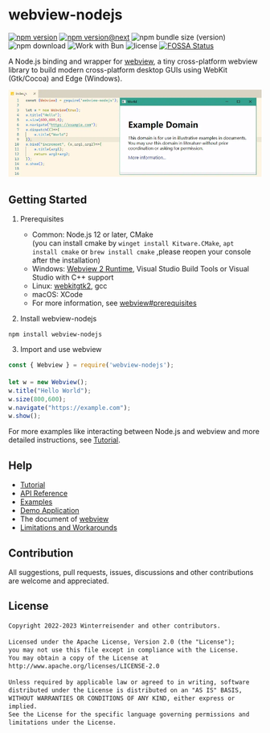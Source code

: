 # webview-nodejs

[![npm version](https://img.shields.io/npm/v/webview-nodejs)](https://www.npmjs.com/package/webview-nodejs)
[![npm version@next](https://img.shields.io/npm/v/webview-nodejs/next)](https://www.npmjs.com/package/webview-nodejs)
![npm bundle size (version)](https://img.shields.io/bundlephobia/min/webview-nodejs/latest)
![npm download](https://img.shields.io/npm/dt/webview-nodejs)
![Work with Bun](https://img.shields.io/badge/work_with-Bun-yellow?logo=bun)
![license](https://img.shields.io/github/license/Winterreisender/webviewko?color=3DA639)
[![FOSSA Status](https://app.fossa.com/api/projects/git%2Bgithub.com%2FWinterreisender%2Fwebview-nodejs.svg?type=shield)](https://app.fossa.com/projects/git%2Bgithub.com%2FWinterreisender%2Fwebview-nodejs?ref=badge_shield)

A Node.js binding and wrapper for [webview](https://github.com/webview/webview), a tiny cross-platform webview library to build modern cross-platform desktop GUIs using WebKit (Gtk/Cocoa) and Edge (Windows).

![screenshot](docs/screenshot/screenshot.webp)

## Getting Started

1. Prerequisites  

    - Common: Node.js 12 or later, CMake   
    (you can install cmake by `winget install Kitware.CMake`, `apt install cmake` or `brew install cmake` ,please reopen your console after the installation)
    - Windows: [Webview 2 Runtime](https://developer.microsoft.com/en-us/microsoft-edge/webview2/), Visual Studio Build Tools or Visual Studio with C++ support  
    - Linux: [webkitgtk2](https://webkitgtk.org/), gcc  
    - macOS: XCode  
    - For more information, see [webview#prerequisites](https://github.com/webview/webview#prerequisites)


2. Install webview-nodejs

```shell
npm install webview-nodejs
```

3. Import and use webview

```js
const { Webview } = require('webview-nodejs');

let w = new Webview();
w.title("Hello World");
w.size(800,600);
w.navigate("https://example.com");
w.show();
```

For more examples like interacting between Node.js and webview and more detailed instructions, see [Tutorial](https://github.com/Winterreisender/webview-nodejs/wiki/Tutorial).

## Help

- [Tutorial](https://github.com/Winterreisender/webview-nodejs/wiki/Tutorial)
- [API Reference](https://winterreisender.github.io/webview-nodejs/docs/jsdoc/index.html)
- [Examples](https://github.com/Winterreisender/webview-nodejs/tree/master/test/)
- [Demo Application](https://github.com/Winterreisender/webview-nodejs-demo-app)
- The document of [webview](https://webview.dev/)
- [Limitations and Workarounds](https://github.com/Winterreisender/webview-nodejs/wiki/Limitations-and-Workarounds)


## Contribution

All suggestions, pull requests, issues, discussions and other contributions are welcome and appreciated.  

## License

```text
Copyright 2022-2023 Winterreisender and other contributors.

Licensed under the Apache License, Version 2.0 (the "License");
you may not use this file except in compliance with the License.
You may obtain a copy of the License at
http://www.apache.org/licenses/LICENSE-2.0

Unless required by applicable law or agreed to in writing, software
distributed under the License is distributed on an "AS IS" BASIS,
WITHOUT WARRANTIES OR CONDITIONS OF ANY KIND, either express or implied.
See the License for the specific language governing permissions and
limitations under the License.
```
